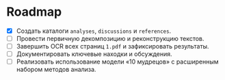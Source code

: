 # Roadmap

- [x] Создать каталоги `analyses`, `discussions` и `references`.
- [ ] Провести первичную декомпозицию и реконструкцию текстов.
- [ ] Завершить OCR всех страниц `1.pdf` и зафиксировать результаты.
- [ ] Документировать ключевые находки и обсуждения.
- [ ] Реализовать использование модели «10 мудрецов» с расширенным набором методов анализа.

